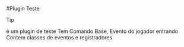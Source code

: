 #Plugin Teste

> [!TIP]
> é um plugin de teste
> Tem Comando Base, Evento do jogador entrando
> Contem classes de eventos e registradores


